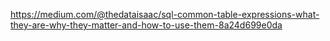 https://medium.com/@thedataisaac/sql-common-table-expressions-what-they-are-why-they-matter-and-how-to-use-them-8a24d699e0da
